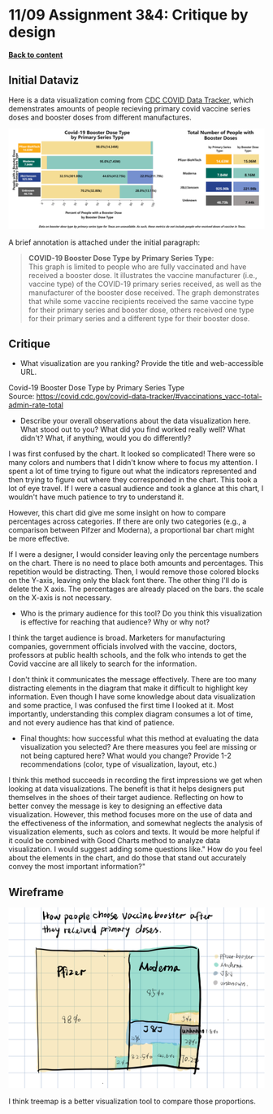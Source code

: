 # 11/09 Assignment 3&4: Critique by design
[**Back to content**](/README.md)  
## Initial Dataviz
Here is a data visualization coming from [CDC COVID Data Tracker](https://covid.cdc.gov/covid-data-tracker/#vaccinations_vacc-total-admin-rate-total), which demenstrates amounts of people recieving primary covid vaccine series doses and booster doses from different manufactures.   
  
![Covid-19 Booster Dose Type by Primary Series Type](/images/Number-of-People-with-Booster-Dose-in-the-U.S.-by-COVID-19-Vaccine-Primary-Series-Chart.png)  
  
A brief annotation is attached under the initial paragraph:  
> **COVID-19 Booster Dose Type by Primary Series Type**:  
> This graph is limited to people who are fully vaccinated and have received a booster dose. It illustrates the vaccine manufacturer (i.e., vaccine type) of the COVID-19 primary series received, as well as the manufacturer of the booster dose received. The graph demonstrates that while some vaccine recipients received the same vaccine type for their primary series and booster dose, others received one type for their primary series and a different type for their booster dose.
## Critique
* What visualization are you ranking? Provide the title and web-accessible URL.  
  
Covid-19 Booster Dose Type by Primary Series Type  
Source: https://covid.cdc.gov/covid-data-tracker/#vaccinations_vacc-total-admin-rate-total  
* Describe your overall observations about the data visualization here. What stood out to you? What did you find worked really well? What didn't? What, if anything, would you do differently?   
  
I was first confused by the chart. It looked so complicated! There were so many colors and numbers that I didn't know where to focus my attention. I spent a lot of time trying to figure out what the indicators represented and then trying to figure out where they corresponded in the chart. This took a lot of eye travel. If I were a casual audience and took a glance at this chart, I wouldn't have much patience to try to understand it.  
  
However, this chart did give me some insight on how to compare percentages across categories. If there are only two categories (e.g., a comparison between Pifzer and Moderna), a proportional bar chart might be more effective.  
  
If I were a designer, I would consider leaving only the percentage numbers on the chart. There is no need to place both amounts and percentages. This repetition would be distracting. Then, I would remove those colored blocks on the Y-axis, leaving only the black font there. The other thing I'll do is delete the X axis. The percentages are already placed on the bars. the scale on the X-axis is not necessary.
  
* Who is the primary audience for this tool? Do you think this visualization is effective for reaching that audience? Why or why not?  
  
I think the target audience is broad. Marketers for manufacturing companies, government officials involved with the vaccine, doctors, professors at public health schools, and the folk who intends to get the Covid vaccine are all likely to search for the information.  
  
I don't think it communicates the message effectively. There are too many distracting elements in the diagram that make it difficult to highlight key information. Even though I have some knowledge about data visualization and some practice, I was confused the first time I looked at it. Most importantly, understanding this complex diagram consumes a lot of time, and not every audience has that kind of patience.  
  
* Final thoughts: how successful what this method at evaluating the data visualization you selected? Are there measures you feel are missing or not being captured here? What would you change? Provide 1-2 recommendations (color, type of visualization, layout, etc.)  
  
I think this method succeeds in recording the first impressions we get when looking at data visualizations. The benefit is that it helps designers put themselves in the shoes of their target audience. Reflecting on how to better convey the message is key to designing an effective data visualization. However, this method focuses more on the use of data and the effectiveness of the information, and somewhat neglects the analysis of visualization elements, such as colors and texts. It would be more helpful if it could be combined with Good Charts method to analyze data visualization. I would suggest adding some questions like." How do you feel about the elements in the chart, and do those that stand out accurately convey the most important information?"  
## Wireframe
  
![Redesign draft](/images/IMG_0352.PNG)  
  
I think treemap is a better visualization tool to compare those proportions.
